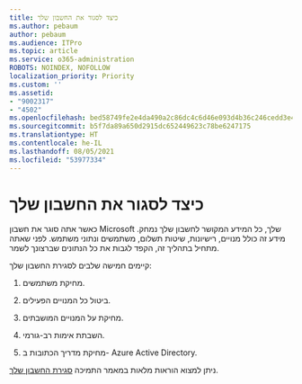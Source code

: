 ```yaml
---
title: כיצד לסגור את החשבון שלך
ms.author: pebaum
author: pebaum
ms.audience: ITPro
ms.topic: article
ms.service: o365-administration
ROBOTS: NOINDEX, NOFOLLOW
localization_priority: Priority
ms.custom: ''
ms.assetid:
- "9002317"
- "4502"
ms.openlocfilehash: bed58749fe2e4da490a2c86dc4c6d46e093d4b36c246cedd3e4f86e75c817c9a
ms.sourcegitcommit: b5f7da89a650d2915dc652449623c78be6247175
ms.translationtype: HT
ms.contentlocale: he-IL
ms.lasthandoff: 08/05/2021
ms.locfileid: "53977334"
---
```

# <a name="how-to-close-your-account"></a>כיצד לסגור את החשבון שלך

כאשר אתה סוגר את חשבון Microsoft שלך, כל המידע המקושר לחשבון שלך נמחק. מידע זה כולל מנויים, רישיונות, שיטות תשלום, משתמשים ונתוני משתמש. לפני שאתה מתחיל בתהליך זה, הקפד לגבות את כל הנתונים שברצונך לשמר.

קיימים חמישה שלבים לסגירת החשבון שלך:

1. מחיקת משתמשים.

2. ביטול כל המנויים הפעילים.

3. מחיקת על המנויים המושבתים.

4. השבתת אימות רב-גורמי.

5. מחיקת מדריך הכתובות ב- Azure Active Directory.

ניתן למצוא הוראות מלאות במאמר התמיכה [סגירת החשבון שלך](https://docs.microsoft.com/microsoft-365/commerce/close-your-account).
